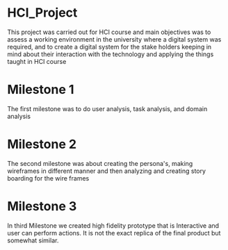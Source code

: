 # HCI_Project
This project was carried out for HCI course and main objectives was to assess a working environment in the university where a digital system was required,
and to create a digital system for the stake holders keeping in mind about their interaction with the technology and applying the things taught in HCI course
# Milestone 1
The first milestone was to do user analysis, task analysis, and domain analysis
# Milestone 2
The second milestone was about creating the persona's, making wireframes in different manner and then analyzing and creating story boarding for the wire frames
# Milestone 3
In third Milestone we created high fidelity prototype that is Interactive and user can perform actions. It is not the exact replica of the final product but somewhat similar.
